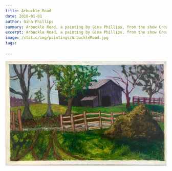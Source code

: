 ```yaml
---
title: Arbuckle Road
date: 2016-01-01
author: Gina Phillips
summary: Arbuckle Road, a painting by Gina Phillips, from the show Crow Valley at Jonathan Ferrara Gallery, 2018.
excerpt: Arbuckle Road, a painting by Gina Phillips, from the show Crow Valley at Jonathan Ferrara Gallery, 2018.
image: /static/img/paintings/ArbuckleRoad.jpg
tags:

---
```


![Arbuckle Road, a painting by Gina Phillips, from the show Crow Valley at Jonathan Ferrara Gallery, 2018.](/static/img/paintings/ArbuckleRoad.jpg "Arbuckle Road, a painting by Gina Phillips, from the show Crow Valley at Jonathan Ferrara Gallery, 2018.")